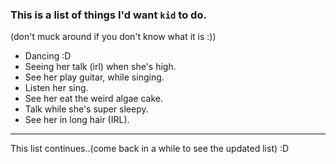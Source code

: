 ### This is a list of things I'd want `kid` to do.  
(don't muck around if you don't know what it is :))  

- Dancing :D  
- Seeing her talk (irl) when she's high.  
- See her play guitar, while singing.  
- Listen her sing.  
- See her eat the weird algae cake.  
- Talk while she's super sleepy.  
- See her in long hair (IRL).  

---

This list continues..(come back in a while to see the updated list) :D
